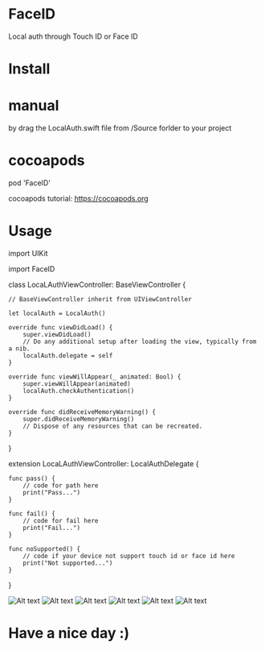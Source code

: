 # FaceID
Local auth through Touch ID or Face ID

# Install

# manual

by drag the LocalAuth.swift file from /Source forlder to your project

# cocoapods

pod 'FaceID'

cocoapods tutorial: https://cocoapods.org

# Usage 

import UIKit

import FaceID

class LocaLAuthViewController: BaseViewController {

    // BaseViewController inherit from UIViewController
    
    let localAuth = LocalAuth()
    
    override func viewDidLoad() {
        super.viewDidLoad()
        // Do any additional setup after loading the view, typically from a nib.
        localAuth.delegate = self
    }
    
    override func viewWillAppear(_ animated: Bool) {
        super.viewWillAppear(animated)
        localAuth.checkAuthentication()
    }

    override func didReceiveMemoryWarning() {
        super.didReceiveMemoryWarning()
        // Dispose of any resources that can be recreated.
    }
    
}

extension LocaLAuthViewController: LocalAuthDelegate
{

    func pass() {
        // code for path here
        print("Pass...")
    }
    
    func fail() {
        // code for fail here
        print("Fail...")
    }
    
    func noSupported() {
        // code if your device not support touch id or face id here
        print("Not supported...")
    }
    
}

![Alt text](https://s10.postimg.org/tb27w9pp1/i_Phone_X-_Enrolled.png?raw=true "Enable Face ID")
![Alt text](https://s10.postimg.org/gjo1ps32d/i_Phone_X-_Matched.png?raw=true "Face ID matching")
![Alt text](https://s10.postimg.org/cnaptsad1/i_Phone_X-_Not_Matched.png?raw=true "Face ID not mathching")
![Alt text](https://s10.postimg.org/y8fshvce1/i_Phone6s-_Enrolled.png?raw=true "Enable Touch ID")
![Alt text](https://s10.postimg.org/v2v6r61c5/i_Phone6s-_Matched.png?raw=true "Touch ID matching")
![Alt text](https://s10.postimg.org/fu59ddzxx/i_Phone6s-_Not_Matched.png?raw=true "Touch ID not matching")


# Have a nice day :)
